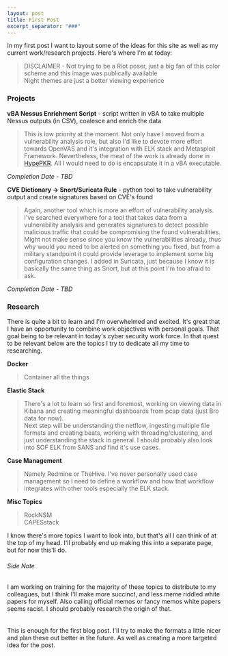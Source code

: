 ```yaml
---
layout: post
title: First Post
excerpt_separator: "###"
---
```


In my first post I want to layout some of the ideas for this site as well as my current work/research projects. Here's where I'm at today:  

>DISCLAIMER - Not trying to be a Riot poser, just a big fan of this color scheme and this image was publically available  
>Night themes are just a better viewing experience 

### Projects  
**vBA Nessus Enrichment Script** - script written in vBA to take multiple Nessus outputs (in CSV), coalesce and enrich the data
     
>This is low priority at the moment. Not only have I moved from a vulnerability analysis role, but also 
>I'd like to devote more effort towards OpenVAS and it's integration with ELK stack and Metasploit 
>Framework. Nevertheless, the meat of the work is already done in [HypePKR](https://github.com/Bl00ve/HypePKR).
>All I would need to do is encapsulate it in a vBA executable.
     
*Completion Date - TBD*
          
          
**CVE Dictionary -> Snort/Suricata Rule** - python tool to take vulnerability output and create signatures based on CVE's found  

>Again, another tool which is more an effort of vulnerability analysis. I've searched everywhere for a tool that takes
>data from a vulnerability analysis and generates signatures to detect possible malicious traffic that could be
>compromising the found vulnerabilities. Might not make sense since you know the vulnerabilities already, thus why
>would you need to be alerted on something you fixed, but from a military standpoint it could provide leverage to
>implement some big configuration changes. I added in Suricata, just because I know it is basically the same thing as
>Snort, but at this point I'm too afraid to ask.
     
*Completion Date - TBD*
     
### Research
There is quite a bit to learn and I'm overwhelmed and excited. It's great that I have an opportunity to combine work objectives with
personal goals. That goal being to be relevant in today's cyber security work force. In that quest to be relevant below are the topics
I try to dedicate all my time to researching.  

**Docker**

>Container all the things

**Elastic Stack**

>There's a lot to learn so first and foremost, working on viewing data in Kibana and creating meaningful dashboards from pcap data
>(just Bro data for now).  
>Next step will be understanding the netflow, ingesting multiple file formats and creating beats, working with threading/clustering,
>and just understanding the stack in general. I should probably also look into SOF ELK from SANS and find it's use cases.

**Case Management**

>Namely Redmine or TheHive. I've never personally used case management so I need to define a workflow and how that workflow integrates 
>with other tools especially the ELK stack.

**Misc Topics**

>RockNSM  
>CAPESstack

I know there's more topics I want to look into, but that's all I can think of at the top of my head. I'll probably end up making this
into a separate page, but for now this'll do.

###### Side Note  
I am working on training for the majority of these topics to distribute to my colleagues, but I think I'll make more succinct, 
and less meme riddled white papers for myself. Also calling official memos or fancy memos white papers seems racist. I should probably 
research the origin of that.
<br />
<br />
<br />
This is enough for the first blog post. I'll try to make the formats a little nicer and plan these out better in the future. As well as 
creating a more targeted idea for the post.
